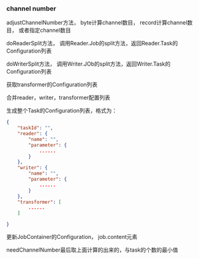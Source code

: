 



### channel number ###

adjustChannelNumber方法， byte计算channel数目， record计算channel数目， 或者指定channel数目

doReaderSplit方法， 调用Reader.Job的split方法，返回Reader.Task的Configuration列表

doWriterSplit方法， 调用Writer.JOb的split方法，返回Writer.Task的Configuration列表

获取transformer的Configuration列表

合并reader，writer，transformer配置列表

生成整个Task的Configuration列表，格式为：

```json
{
    "taskId": "",
    "reader": {
        "name": "",
        "parameter": {
            ......
        }
    },
    "writer": {
        "name": "",
        "parameter": {
            ......
        }
    },
    "transformer": [
        ......
    ]

}
```


更新JobContainer的Configuration， job.content元素


needChannelNumber最后取上面计算的出来的，与task的个数的最小值
